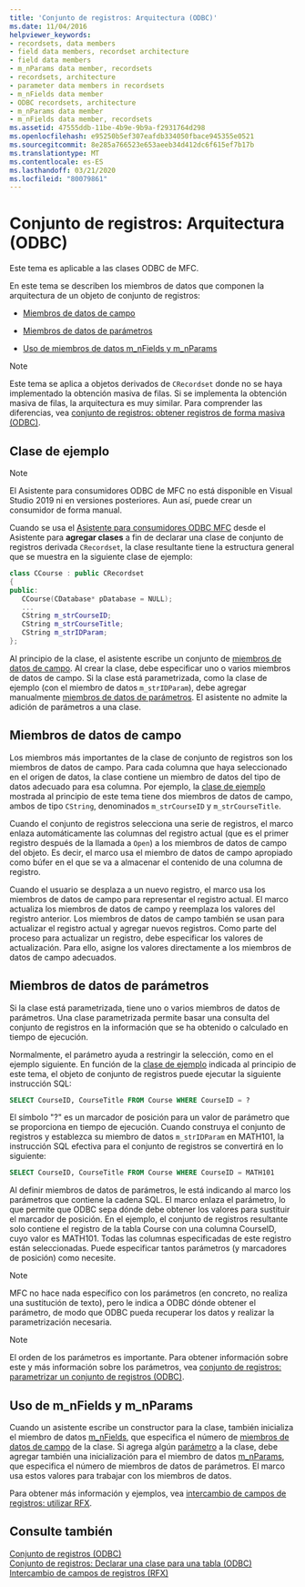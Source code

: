 ```yaml
---
title: 'Conjunto de registros: Arquitectura (ODBC)'
ms.date: 11/04/2016
helpviewer_keywords:
- recordsets, data members
- field data members, recordset architecture
- field data members
- m_nParams data member, recordsets
- recordsets, architecture
- parameter data members in recordsets
- m_nFields data member
- ODBC recordsets, architecture
- m_nParams data member
- m_nFields data member, recordsets
ms.assetid: 47555ddb-11be-4b9e-9b9a-f2931764d298
ms.openlocfilehash: e95250b5ef307eafdb334050fbace945355e0521
ms.sourcegitcommit: 8e285a766523e653aeeb34d412dc6f615ef7b17b
ms.translationtype: MT
ms.contentlocale: es-ES
ms.lasthandoff: 03/21/2020
ms.locfileid: "80079861"
---
```

# <a name="recordset-architecture-odbc"></a>Conjunto de registros: Arquitectura (ODBC)

Este tema es aplicable a las clases ODBC de MFC.

En este tema se describen los miembros de datos que componen la arquitectura de un objeto de conjunto de registros:

- [Miembros de datos de campo](#_core_field_data_members)

- [Miembros de datos de parámetros](#_core_parameter_data_members)

- [Uso de miembros de datos m_nFields y m_nParams](#_core_using_m_nfields_and_m_nparams)

> [!NOTE]
>  Este tema se aplica a objetos derivados de `CRecordset` donde no se haya implementado la obtención masiva de filas. Si se implementa la obtención masiva de filas, la arquitectura es muy similar. Para comprender las diferencias, vea [conjunto de registros: obtener registros de forma masiva (ODBC)](../../data/odbc/recordset-fetching-records-in-bulk-odbc.md).

##  <a name="sample-class"></a><a name="_core_a_sample_class"></a> Clase de ejemplo

> [!NOTE]
> El Asistente para consumidores ODBC de MFC no está disponible en Visual Studio 2019 ni en versiones posteriores. Aun así, puede crear un consumidor de forma manual.

Cuando se usa el [Asistente para consumidores ODBC MFC](../../mfc/reference/adding-an-mfc-odbc-consumer.md) desde el Asistente para **agregar clases** a fin de declarar una clase de conjunto de registros derivada `CRecordset`, la clase resultante tiene la estructura general que se muestra en la siguiente clase de ejemplo:

```cpp
class CCourse : public CRecordset
{
public:
   CCourse(CDatabase* pDatabase = NULL);
   ...
   CString m_strCourseID;
   CString m_strCourseTitle;
   CString m_strIDParam;
};
```

Al principio de la clase, el asistente escribe un conjunto de [miembros de datos de campo](#_core_field_data_members). Al crear la clase, debe especificar uno o varios miembros de datos de campo. Si la clase está parametrizada, como la clase de ejemplo (con el miembro de datos `m_strIDParam`), debe agregar manualmente [miembros de datos de parámetros](#_core_parameter_data_members). El asistente no admite la adición de parámetros a una clase.

##  <a name="field-data-members"></a><a name="_core_field_data_members"></a> Miembros de datos de campo

Los miembros más importantes de la clase de conjunto de registros son los miembros de datos de campo. Para cada columna que haya seleccionado en el origen de datos, la clase contiene un miembro de datos del tipo de datos adecuado para esa columna. Por ejemplo, la [clase de ejemplo](#_core_a_sample_class) mostrada al principio de este tema tiene dos miembros de datos de campo, ambos de tipo `CString`, denominados `m_strCourseID` y `m_strCourseTitle`.

Cuando el conjunto de registros selecciona una serie de registros, el marco enlaza automáticamente las columnas del registro actual (que es el primer registro después de la llamada a `Open`) a los miembros de datos de campo del objeto. Es decir, el marco usa el miembro de datos de campo apropiado como búfer en el que se va a almacenar el contenido de una columna de registro.

Cuando el usuario se desplaza a un nuevo registro, el marco usa los miembros de datos de campo para representar el registro actual. El marco actualiza los miembros de datos de campo y reemplaza los valores del registro anterior. Los miembros de datos de campo también se usan para actualizar el registro actual y agregar nuevos registros. Como parte del proceso para actualizar un registro, debe especificar los valores de actualización. Para ello, asigne los valores directamente a los miembros de datos de campo adecuados.

##  <a name="parameter-data-members"></a><a name="_core_parameter_data_members"></a> Miembros de datos de parámetros

Si la clase está parametrizada, tiene uno o varios miembros de datos de parámetros. Una clase parametrizada permite basar una consulta del conjunto de registros en la información que se ha obtenido o calculado en tiempo de ejecución.

Normalmente, el parámetro ayuda a restringir la selección, como en el ejemplo siguiente. En función de la [clase de ejemplo](#_core_a_sample_class) indicada al principio de este tema, el objeto de conjunto de registros puede ejecutar la siguiente instrucción SQL:

```sql
SELECT CourseID, CourseTitle FROM Course WHERE CourseID = ?
```

El símbolo "?" es un marcador de posición para un valor de parámetro que se proporciona en tiempo de ejecución. Cuando construya el conjunto de registros y establezca su miembro de datos `m_strIDParam` en MATH101, la instrucción SQL efectiva para el conjunto de registros se convertirá en lo siguiente:

```sql
SELECT CourseID, CourseTitle FROM Course WHERE CourseID = MATH101
```

Al definir miembros de datos de parámetros, le está indicando al marco los parámetros que contiene la cadena SQL. El marco enlaza el parámetro, lo que permite que ODBC sepa dónde debe obtener los valores para sustituir el marcador de posición. En el ejemplo, el conjunto de registros resultante solo contiene el registro de la tabla Course con una columna CourseID, cuyo valor es MATH101. Todas las columnas especificadas de este registro están seleccionadas. Puede especificar tantos parámetros (y marcadores de posición) como necesite.

> [!NOTE]
>  MFC no hace nada específico con los parámetros (en concreto, no realiza una sustitución de texto), pero le indica a ODBC dónde obtener el parámetro, de modo que ODBC pueda recuperar los datos y realizar la parametrización necesaria.

> [!NOTE]
>  El orden de los parámetros es importante. Para obtener información sobre este y más información sobre los parámetros, vea [conjunto de registros: parametrizar un conjunto de registros (ODBC)](../../data/odbc/recordset-parameterizing-a-recordset-odbc.md).

##  <a name="using-m_nfields-and-m_nparams"></a><a name="_core_using_m_nfields_and_m_nparams"></a> Uso de m_nFields y m_nParams

Cuando un asistente escribe un constructor para la clase, también inicializa el miembro de datos [m_nFields](../../mfc/reference/crecordset-class.md#m_nfields), que especifica el número de [miembros de datos de campo](#_core_field_data_members) de la clase. Si agrega algún [parámetro](#_core_parameter_data_members) a la clase, debe agregar también una inicialización para el miembro de datos [m_nParams](../../mfc/reference/crecordset-class.md#m_nparams), que especifica el número de miembros de datos de parámetros. El marco usa estos valores para trabajar con los miembros de datos.

Para obtener más información y ejemplos, vea [intercambio de campos de registros: utilizar RFX](../../data/odbc/record-field-exchange-using-rfx.md).

## <a name="see-also"></a>Consulte también

[Conjunto de registros (ODBC)](../../data/odbc/recordset-odbc.md)<br/>
[Conjunto de registros: Declarar una clase para una tabla (ODBC)](../../data/odbc/recordset-declaring-a-class-for-a-table-odbc.md)<br/>
[Intercambio de campos de registros (RFX)](../../data/odbc/record-field-exchange-rfx.md)